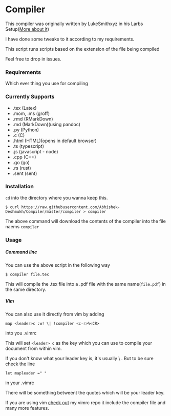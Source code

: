 # Compiler

This compiler was originally written by LukeSmithxyz in his Larbs Setup([More about it](https://larbs.xyz://larbs.xyz/))

I have done some tweaks to it according to my requirements.

This script runs scripts based on the extension of the file being compiled

Feel free to drop in issues.

### Requirements
 Which ever thing you use for compiling

### Currently Supports
- .tex (Latex)
- .mom, .ms (groff)
- .rmd (RMarkDown)
- .md (MarkDown)(using pandoc)
- .py (Python)
- .c (C)
- .html (HTML)(opens in default browser)
- .ts (typescript)
- .js (javascript - node)
- .cpp (C++)
- .go (go)
- .rs (rust)
- .sent (sent)

### Installation
`cd` into the directory where you wanna keep this.

```
$ curl https://raw.githubusercontent.com/Abhishek-Deshmukh/Compiler/master/compiler > compiler
```

The above command will download the contents of the compiler into the file naems `compiler`

### Usage

##### Command line
You can use the above script in the following way

```
$ compiler file.tex
```

This will compile the .tex file into a .pdf file with the same name(`file.pdf`) in the same directory.

##### Vim
You can also use it directly from vim by adding

```
map <leader>c :w! \| !compiler <c-r>%<CR>
```

into you .vimrc

This will set `<leader> c` as the key which you can use to compile your document from within vim.

If you don't know what your leader key is, it's usually \ . But to be sure check the line

```
let mapleader =" "
```
in your .vimrc

There will be something betweent the quotes which will be your leader key.

If you are using vim [check out](https://github.com/Abhishek-Deshmukh/StudentVim) my vimrc repo it include the compiler file and many more features.


